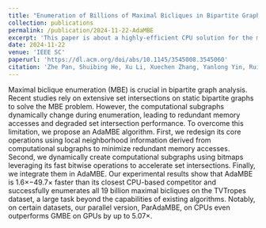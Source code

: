 ```yaml
---
title: "Enumeration of Billions of Maximal Bicliques in Bipartite Graphs without Using GPUs."
collection: publications
permalink: /publication/2024-11-22-AdaMBE
excerpt: 'This paper is about a highly-efficient CPU solution for the maximal biclique enumeration problem.'
date: 2024-11-22
venue: 'IEEE SC'
paperurl: 'https://dl.acm.org/doi/abs/10.1145/3545008.3545060'
citation: 'Zhe Pan, Shuibing He, Xu Li, Xuechen Zhang, Yanlong Yin, Rui Wang, Lidan Shou, Mingli Song, Xian-He Sun, and Gang Chen. Enumeration of Billions of Maximal Bicliques in Bipartite Graphs without Using GPUs. In Proceedings of the International Conference for High Performance Computing, Networking, Storage and Analysis (SC 2024). Atlanta, GA, USA, 2024, pp. 1-15'
---
```


Maximal biclique enumeration (MBE) is crucial in bipartite graph analysis. Recent studies rely on extensive set intersections on static bipartite graphs to solve the MBE problem. However, the computational subgraphs dynamically change during enumeration, leading to redundant memory accesses and degraded set intersection performance. To overcome this limitation, we propose an AdaMBE algorithm. First, we redesign its core operations using local neighborhood information derived from computational subgraphs to minimize redundant memory accesses. Second, we dynamically create computational subgraphs using bitmaps leveraging its fast bitwise operations to accelerate set intersections. Finally, we integrate them in AdaMBE. Our experimental results show that AdaMBE is 1.6×−49.7× faster than its closest CPU-based competitor and successfully enumerates all 19 billion maximal bicliques on the TVTropes dataset, a large task beyond the capabilities of existing algorithms. Notably, on certain datasets, our parallel version, ParAdaMBE, on CPUs even outperforms GMBE on GPUs by up to 5.07×.